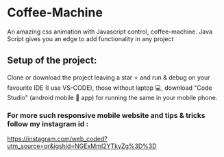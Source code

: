 # Coffee-Machine
An amazing css animation with Javascript control, coffee-machine. Java Script gives you an edge to add functionality in any project 

## Setup of the project: 
Clone or download the project leaving a star ⭐ and run & debug on your favourite IDE (I use VS-CODE), those without laptop 💻, download "Code Studio" (android mobile 📱 app) for running the same in your mobile phone.

### For more such responsive mobile website and tips & tricks follow my instagram id :
https://instagram.com/web_coded?utm_source=qr&igshid=NGExMmI2YTkyZg%3D%3D
